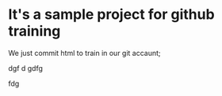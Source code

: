 # It's a sample project for github training


We just commit html to train in our git accaunt;

dgf
d
gdfg

fdg
